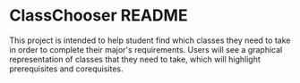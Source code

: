 # ClassChooser README
This project is intended to help student find which classes they need to take
in order to complete their major's requirements. Users will see a graphical representation of classes that they need to take, which will highlight prerequisites and  corequisites.



